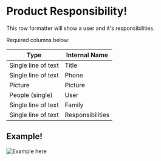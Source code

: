 # Product Responsibility!

This row formatter will show a user and it's responsibilities.

Required columns below:

|Type|Internal Name  |
|--|--|
| Single line of text | Title |
| Single line of text | Phone |
| Picture | Picture |
| People (single) | User |
| Single line of text | Family |
| Single line of text | Responsibilities |

## Example!

![Example here](https://github.com/fbn10040/SP-Online-List-Formats/blob/master/ProductsResponsibilities/Product%20Responsibilities%20Sample%20View.jpg)
